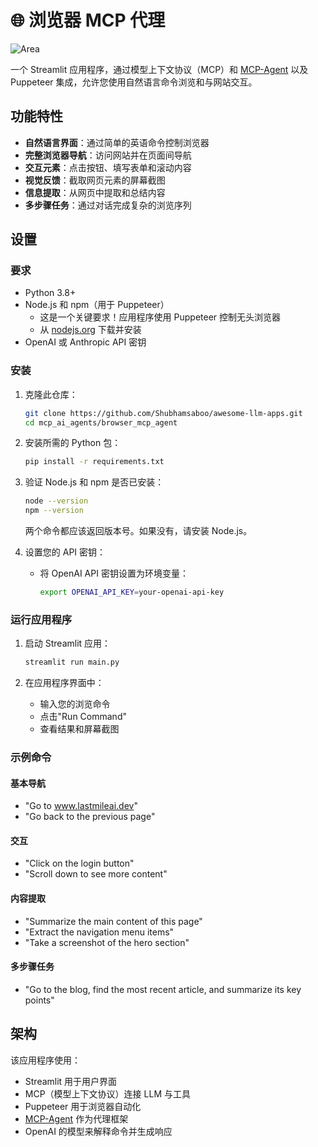# 🌐 浏览器 MCP 代理

![Area](https://github.com/user-attachments/assets/285a6a02-c1a9-4581-b32b-b244f665f648)

一个 Streamlit 应用程序，通过模型上下文协议（MCP）和 [MCP-Agent](https://github.com/lastmile-ai/mcp-agent) 以及 Puppeteer 集成，允许您使用自然语言命令浏览和与网站交互。

## 功能特性

- **自然语言界面**：通过简单的英语命令控制浏览器
- **完整浏览器导航**：访问网站并在页面间导航
- **交互元素**：点击按钮、填写表单和滚动内容
- **视觉反馈**：截取网页元素的屏幕截图
- **信息提取**：从网页中提取和总结内容
- **多步骤任务**：通过对话完成复杂的浏览序列

## 设置

### 要求

- Python 3.8+
- Node.js 和 npm（用于 Puppeteer）
  - 这是一个关键要求！应用程序使用 Puppeteer 控制无头浏览器
  - 从 [nodejs.org](https://nodejs.org/) 下载并安装
- OpenAI 或 Anthropic API 密钥

### 安装

1. 克隆此仓库：
   ```bash
   git clone https://github.com/Shubhamsaboo/awesome-llm-apps.git
   cd mcp_ai_agents/browser_mcp_agent
   ```

2. 安装所需的 Python 包：
   ```bash
   pip install -r requirements.txt
   ```

3. 验证 Node.js 和 npm 是否已安装：
   ```bash
   node --version
   npm --version
   ```
   两个命令都应该返回版本号。如果没有，请安装 Node.js。

4. 设置您的 API 密钥：
   - 将 OpenAI API 密钥设置为环境变量：
     ```bash
     export OPENAI_API_KEY=your-openai-api-key
     ```

### 运行应用程序

1. 启动 Streamlit 应用：
   ```bash
   streamlit run main.py
   ```

2. 在应用程序界面中：
   - 输入您的浏览命令
   - 点击"Run Command"
   - 查看结果和屏幕截图

### 示例命令

#### 基本导航
- "Go to www.lastmileai.dev"
- "Go back to the previous page"

#### 交互
- "Click on the login button"
- "Scroll down to see more content"

#### 内容提取
- "Summarize the main content of this page"
- "Extract the navigation menu items"
- "Take a screenshot of the hero section"

#### 多步骤任务
- "Go to the blog, find the most recent article, and summarize its key points"

## 架构

该应用程序使用：
- Streamlit 用于用户界面
- MCP（模型上下文协议）连接 LLM 与工具
- Puppeteer 用于浏览器自动化
- [MCP-Agent](https://github.com/lastmile-ai/mcp-agent/) 作为代理框架
- OpenAI 的模型来解释命令并生成响应